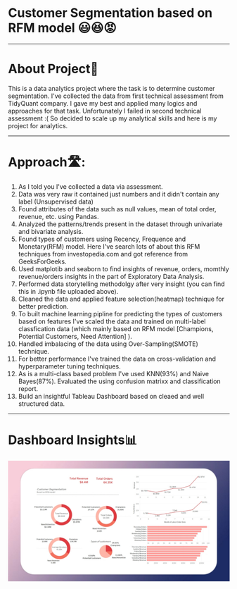 # Customer Segmentation based on RFM model 😃😆😡

-------------------------------
# About Project📖
   
  This is a data analytics project where the task is to determine customer segmentation. I've collected the data from first technical assessment from TidyQuant company. I gave my best and applied many logics and approaches for that task. Unfortunately I failed in second technical assessment :( So decided to scale up my analytical skills and here is my project for analytics.
  
--------------------
# Approach🛣️:

1. As I told you I've collected a data via assessment.
2. Data was very raw it contained just numbers and it didn't contain any label (Unsupervised data)
3. Found attributes of the data such as null values, mean of total order, revenue, etc. using Pandas.
4. Analyzed the patterns/trends present in the dataset through univariate and bivariate analysis.
5. Found types of customers using Recency, Frequence and Monetary(RFM) model. Here I've search lots of about this RFM techniques from investopedia.com and got reference from GeeksForGeeks.
6. Used matplotib and seaborn to find insights of revenue, orders, momthly revenue/orders insights in the part of Exploratory Data Analysis.
7. Performed data storytelling methodolgy after very insight (you can find this in .ipynb file uploaded above).
8. Cleaned the data and applied feature selection(heatmap) technique for better prediction. 
9. To built machine learning pipline for predicting the types of customers based on features I've scaled the data and trained on multi-label classfication data (which mainly based on RFM model [Champions, Potential Customers, Need Attention] ).
10. Handled imbalacing of the data using Over-Sampling(SMOTE) technique.
11. For better performance I've trained the data on cross-validation and hyperparameter tuning techniques.
12. As is a multi-class based problem I've used KNN(93%) and Naive Bayes(87%). Evaluated the using confusion matrixx and classification report.
13. Build an insightful Tableau Dashboard based on cleaed and well structured data.

-------------------------
# Dashboard Insights📊

<img src='https://github.com/karan842/customer-segmentation-rfm/blob/master/Dashboard.jpg'></img>
